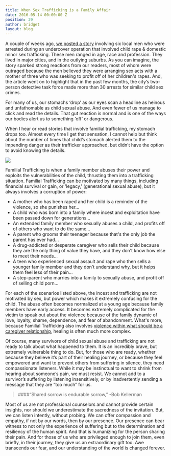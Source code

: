 ```yaml
---
title: When Sex Trafficking is a Family Affair
date: 2016-05-14 00:00:00 Z
position: 29
author: bridget
layout: blog
---
```


A couple of weeks ago, [we posted a story](http://komonews.com/news/local/wsp-arrests-6-in-child-exploitation-operation-in-snohomish-county?platform=hootsuite) involving six local men who were arrested during an undercover operation that involved child rape & domestic minor sex trafficking.  These men ranged in age, race and profession. They lived in major cities, and in the outlying suburbs. As you can imagine, the story sparked strong reactions from our readers, most of whom were outraged because the men believed they were arranging sex acts with a mother of three who was seeking to profit off of her children's rapes. And, the article went on to highlight that in the past few months, the city’s two-person detective task force made more than 30 arrests for similar child sex crimes.

For many of us, our stomachs ‘drop’ as our eyes scan a headline as heinous and unfathomable as child sexual abuse. And even fewer of us manage to click and read the details. That gut reaction is normal and is one of the ways our bodies alert us to something ‘off’ or dangerous.

When I hear or read stories that involve familial trafficking, my stomach drops too. Almost every time I get that sensation, I cannot help but think about the number of times that child’s stomach alerted them to the impending danger as their trafficker approached, but didn’t have the option to avoid knowing the details.

![](http://iwantrest.com/uploads/Stocksy_txpc70e2bfc6Ty000_Small_986319.jpg)

Familial Trafficking is when a family member abuses their power and exploits the vulnerabilities of the child, thrusting them into a trafficking situation. Familial Trafficking can be motivated by many things, including financial survival or gain, or 'legacy,' (generational sexual abuse), but it always involves a corruption of power:

* A mother who has been raped and her child is a reminder of the violence, so she punishes her…
* A child who was born into a family where incest and exploitation have been passed down for generations…
* An extended family member who sexually abuses a child, and profits off of others who want to do the same…
* A parent who grooms their teenager because that's the only job the parent has ever had...
* A drug-addicted or desperate caregiver who sells their child because they are the only thing of value they have, and they don’t know how else to meet their needs…
* A teen who experienced sexual assault and rape who then sells a younger family member and they don’t understand why, but it helps them feel less of their pain…
* A step-parent who marries into a family to sexually abuse, and profit off of selling child porn…

For each of the scenarios listed above, the incest and trafficking are not motivated by sex, but power which makes it extremely confusing for the child. The abuse often becomes normalized at a young age because family members have early access. It becomes extremely complicated for the victim to speak out about the violence because of the family dynamic of love, loyalty, shame, dependence, and fear of abandonment. What's more, because Familial Trafficking also involves [violence within what should be a caregiver relationship](https://iwantrest.com/blog/when-trauma-exists-in-the-caregiver-child-relationship), healing is often much more complex.

Of course, many survivors of child sexual abuse and trafficking are not ready to talk about what happened to them. It is an incredibly brave, but extremely vulnerable thing to do. But, for those who are ready, whether because they believe it’s part of their healing journey, or because they feel empowered and want to prevent others from suffering in silence, they need compassionate listeners. While it may be instinctual to want to shrink from hearing about someone’s pain, we must resist. We cannot add to a survivor’s suffering by listening insensitively, or by inadvertently sending a message that they are “too much” for us.

> ####“Shared sorrow is endurable sorrow,”
                                          -Bob Kellerman

Most of us are not professional counselors and cannot provide certain insights, nor should we underestimate the sacredness of the invitation. But, we can listen intently, without probing. We can offer compassion and empathy, if not by our words, then by our presence. Our presence can bear witness to not only the experience of suffering but to the determination and resiliency of the human spirit. And that is humanizing for the person sharing their pain.  And for those of us who are privileged enough to join them, even briefly, in their journey, they give us an extraordinary gift too.  Awe transcends our fear, and our understanding of the world is changed forever.